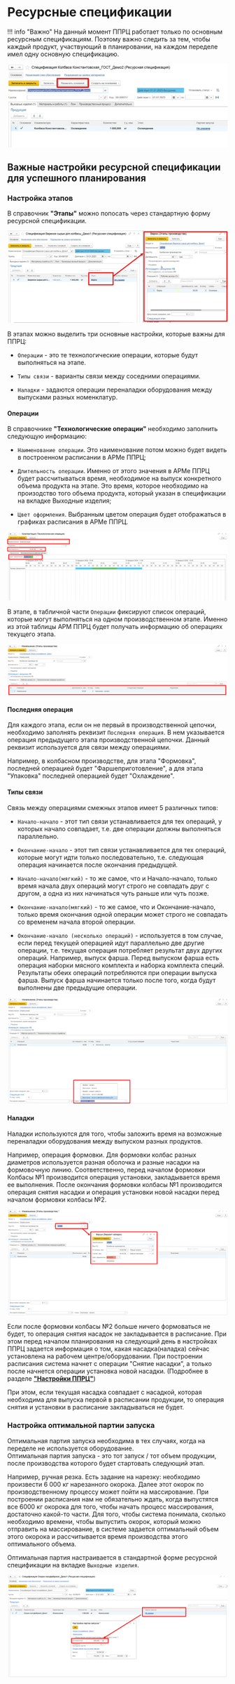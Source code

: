 # Ресурсные спецификации

!!! info "Важно"
    На данный момент ППРЦ работает только по основным ресурсным спецификациям. Поэтому важно следить за тем, чтобы каждый продукт, участвующий в планировании, на каждом переделе имел одну основную спецификацию.   

![](HandBooks.assets/10.jpg) 

## Важные настройки ресурсной спецификации для успешного планирования  

### Настройка этапов    

В справочник **"Этапы"** можно попосать через стандартную форму ресурсной спецификации.  

![](HandBooks.assets/2.jpg) 

В этапах можно выделить три основные настройки, которые важны для ППРЦ:  
- `Операции` - это те технологические операции, которые будут выполняться на этапе.  

- `Типы связи` - варианты связи между соседними операциями.  

- `Наладки` - задаются операции переналадки оборудования между выпусками разных номенклатур.


#### Операции   

В справочнике **"Технологические операции"** необходимо заполнить следующую информацию:  

- `Наименование операции`. Это наименование потом можно будет видеть в построенном расписании в АРМе ППРЦ; 

- `Длительность операции`. Именно от этого значения в АРМе ППРЦ будет рассчитываться время, необходимое на выпуск конкретного объема продукта на этапе. Это время, которое необходимо на произодство того объема продукта, который указан в спецификации на вкладке Выходные изделия; 

- `Цвет оформления`. Выбранным цветом операция будет отображаться в графиках расписания в АРМе ППРЦ.    

![](HandBooks.assets/3.png)  


В этапе, в табличной части `Операции` фиксируют список операций, которые могут выполняться на одном производственном этапе. Именно из этой таблицы АРМ ППРЦ будет получать информацию об операциях текущего этапа.  

![](HandBooks.assets/4.png)  

#### Последняя операция  

Для каждого этапа, если он не первый в производственной цепочки, необходимо заполнять реквизит `Последняя операция`. В нем указывается операция предыдущего этапа производственной цепочки. Данный реквизит используется для связи между операциями.  

Например, в колбасном производстве, для этапа "Формовка", последней операцией будет "Фаршеприготовление", а для этапа "Упаковка" последней операцией будет "Охлаждение".

#### Типы связи    
Связь между операциями смежных этапов имеет 5 различных типов: 

- `Начало-начало` - этот тип связи устанавливается для тех операций, у которых начало совпадает, т.е. две операции должны выполняться параллельно.  
- `Окончание-начало` - этот тип связи устанавливается для тех операций, которые могут идти только последовательно, т.е. следующая операция начинается после окончания предыдущей.  
- `Начало-начало(мягкий)` - то же самое, что и Начало-начало, только время начала двух операций могут строго не совпадать друг с другом, а одна из них начинаться чуть раньше или чуть позже.  

- `Окончание-начало(мягкий)` - то же самое, что и Окончание-начало, только время окончания одной операции может строго не совпадать со временем начала второй операции.  
- `Окончание-начало (несколько операций)` - используется в том случае, если перед текущей операцией идут параллельно две другие операции, т.е. текущая операция потребляет результат двух других операций. Например, выпуск фарша. Перед выпуском фарша есть операция наборки мясного комплекта и наборка комплекта специй. Результаты обеих операций потребляются при операции выпуска фарша. Выпуск фарша начинается только после того, когда будут выполнены две предыдущие операции.  

![](HandBooks.assets/5.png)  

#### Наладки  

Наладки используются для того, чтобы заложить время на возможные переналадки оборудования между выпуском разных продуктов.   

Например, операция формовки. Для формовки колбас разных диаметров используется разная оболочка и разные насадки на формовочную линию. Соответственно, перед началом формовки Колбасы №1 производится операция установки, закладывается время ее выполнения. После окончания формовки колбасы №1 производится операция снятия насадки и операция установки новой насадки перед началом формовки колбасы №2.   

![](HandBooks.assets/6.png) 

Если после формовки колбасы №2 больше ничего формоваться не будет, то операция снятия насадок не закладывается в расписание. При этом перед началом планирования на следующий день в настройках ППРЦ задается информация о том, какая насадка(наладка) сейчас установлена на рабочем центре/оборудовании. При построении расписания система начнет с операции "Снятие насадки", а только после начнется операции установка новой насадки.    (Подробнее в разделе [**"Настройки ППРЦ"**](../WorkWithPP/Settings.md))


При этом, если текущая насадка совпадает с насадкой, которая необходима для выпуска первой в расписании продукции, то операция снятия и установки в расписание закладываться не будет.   


### Настройка оптимальной партии запуска  

Оптимальная партия запуска необходима в тех случаях, когда на переделе не используется оборудование.  
Оптимальная партия запуска - это тот запуск / тот объем продукции, после производства которого будет стартовать следующий этап.  

Например, ручная резка. Есть задание на нарезку: необходимо произвести 6 000 кг нарезанного окорока. Далее этот окорок по производственному процессу может пойти на массирование. При построении расписания нам не обязательно ждать, когда выпустятся все 6000 кг окорока для того, чтобы начать процесс массирования, достаточно какой-то части. Для того, чтобы система понимала, сколько необходимо времени, чтобы выпустить окорок, который можно отправить на массирование, в системе задается оптимальный объем этого окорока и рассчитывается время производства этого оптимального объема.  

Оптимальная партия настраивается в стандартной форме ресурсной спецификации на вкладке `Выходные изделия`.

![](HandBooks.assets/2.png)  